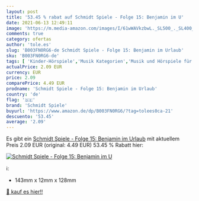 ```yaml
---
layout: post
title: '53.45 % rabat auf Schmidt Spiele - Folge 15: Benjamin im U'
date: 2021-06-13 12:49:11
image: 'https://m.media-amazon.com/images/I/61wWAVkzbwL._SL500_._SL400_.jpg'
comments: true
category: ofertas
author: 'tole.es'
slug: 'B003FN0RG6-de Schmidt Spiele - Folge 15: Benjamin im Urlaub'
sku: 'B003FN0RG6-de'
tags: [ 'Kinder-Hörspiele','Musik Kategorien','Musik und Hörspiele für Kinder','Musik-CDs & Vinyl','schmidt spiele', ]
actualPrice: 2.09 EUR
currency: EUR
price: 2.09
comparePrice: 4.49 EUR
prodname: 'Schmidt Spiele - Folge 15: Benjamin im Urlaub'
country: 'de'
flag: '🇩🇪'
brand: 'Schmidt Spiele'
buyurl: 'https://www.amazon.de/dp/B003FN0RG6/?tag=tolees0ca-21'
descuento: '53.45'
average: '2.09'
---
```


Es gibt ein [Schmidt Spiele - Folge 15: Benjamin im Urlaub](https://www.amazon.de/dp/B003FN0RG6/?tag=tolees0ca-21) mit aktuellem Preis 2.09 EUR (original: 4.49 EUR) 53.45 % Rabatt hier:

[![Schmidt Spiele - Folge 15: Benjamin im U](https://m.media-amazon.com/images/I/61wWAVkzbwL._SL500_._SL400_.jpg)](https://www.amazon.de/dp/B003FN0RG6/?tag=tolees0ca-21)

ℹ️:

- 143mm x 12mm x 128mm

[🛒 kauf es hier!!](https://www.amazon.de/dp/B003FN0RG6/?tag=tolees0ca-21)
